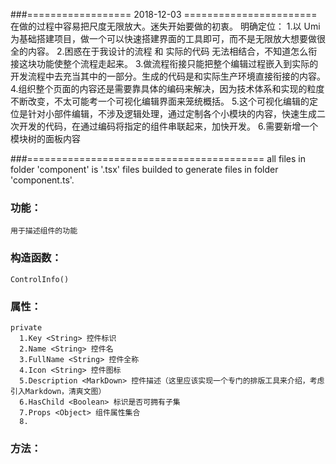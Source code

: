 

###================== 2018-12-03 =======================
在做的过程中容易把尺度无限放大。迷失开始要做的初衷。
明确定位：
    1.以 Umi 为基础搭建项目，做一个可以快速搭建界面的工具即可，而不是无限放大想要做很全的内容。
    2.困惑在于我设计的流程 和 实际的代码 无法相结合，不知道怎么衔接这块功能使整个流程走起来。
    3.做流程衔接只能把整个编辑过程嵌入到实际的开发流程中去充当其中的一部分。生成的代码是和实际生产环境直接衔接的内容。
    4.组织整个页面的内容还是需要靠具体的编码来解决，因为技术体系和实现的粒度不断改变，不太可能考一个可视化编辑界面来笼统概括。
    5.这个可视化编辑的定位是针对小部件编辑，不涉及逻辑处理，通过定制各个小模块的内容，快速生成二次开发的代码，在通过编码将指定的组件串联起来，加快开发。
    6.需要新增一个模块树的面板内容

###=========================================
all files in folder 'component' is '.tsx' files builded to generate files in folder 'component.ts'.

### 功能：
	用于描述组件的功能

### 构造函数：
	ControlInfo()

### 属性：
	private
      1.Key <String> 控件标识
      2.Name <String> 控件名
      3.FullName <String> 控件全称
      4.Icon <String> 控件图标
      5.Description <MarkDown> 控件描述（这里应该实现一个专门的排版工具来介绍，考虑引入Markdown，清爽文图）
      6.HasChild <Boolean> 标识是否可拥有子集
	  7.Props <Object> 组件属性集合
      8.
### 方法：